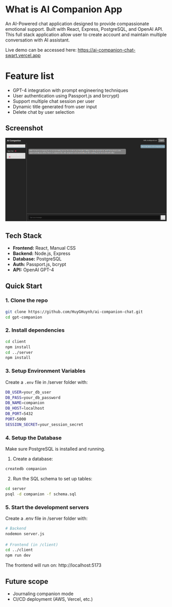 # What is AI Companion App

An AI-Powered chat application designed to provide compassionate emotional support. Built with React, Express, PostgreSQL, and OpenAI API. This full stack application allow user to create account and maintain multiple conversation with AI assistant.

Live demo can be accessed here: https://ai-companion-chat-swart.vercel.app

# Feature list

- GPT-4 integration with prompt engineering techniques
- User authentication using Passport.js and brcrypt)
- Support multiple chat session per user
- Dynamic title generated from user input
- Delete chat by user selection

## Screenshot

![Demo of AI Companion application](image.png)

## Tech Stack

- **Frontend:** React, Manual CSS
- **Backend:** Node.js, Express
- **Database:** PostgreSQL
- **Auth:** Passport.js, bcrypt
- **API:** OpenAI GPT-4

## Quick Start

### 1. Clone the repo

```bash
git clone https://github.com/HuyGHuynh/ai-companion-chat.git
cd gpt-companion
```

### 2. Install dependencies

```bash
cd client
npm install
cd ../server
npm install
```

### 3. Setup Environment Variables

Create a `.env` file in /server folder with:

```bash
DB_USER=your_db_user
DB_PASS=your_db_password
DB_NAME=companion
DB_HOST=localhost
DB_PORT=5432
PORT=5000
SESSION_SECRET=your_session_secret

```

### 4. Setup the Database

Make sure PostgreSQL is installed and running.

1. Create a database:

```bash
createdb companion
```

2. Run the SQL schema to set up tables:

```bash
cd server
psql -d companion -f schema.sql
```

### 5. Start the development servers

Create a .env file in /server folder with:

```bash
# Backend
nodemon server.js

# Frontend (in /client)
cd ../client
npm run dev
```

The frontend will run on: http://localhost:5173

## Future scope

- Journaling companion mode
- CI/CD deployment (AWS, Vercel, etc.)
